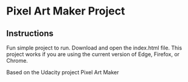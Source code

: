 # Pixel Art Maker Project

## Instructions

Fun simple project to run. Download and open the index.html file. This project works if you are using the current version of Edge, Firefox, or Chrome.

Based on the Udacity project Pixel Art Maker
